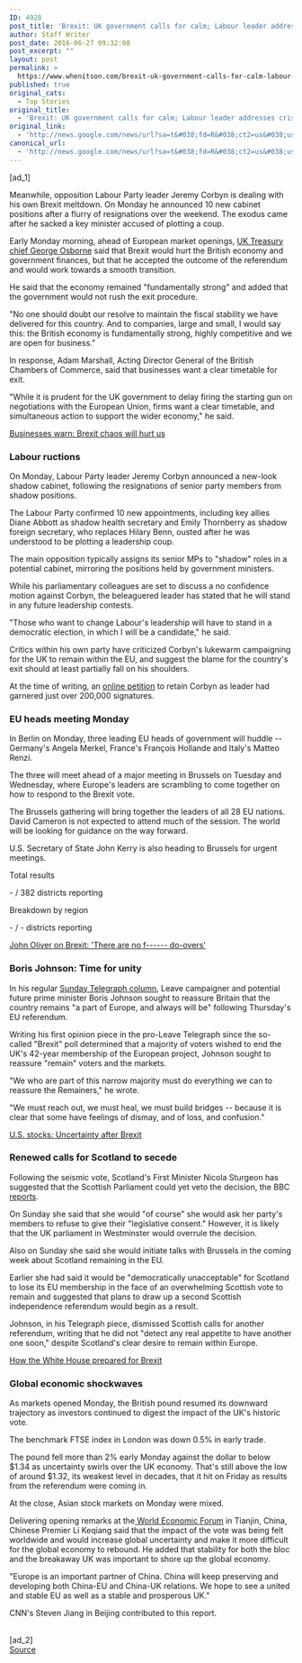 ```yaml
---
ID: 4928
post_title: 'Brexit: UK government calls for calm; Labour leader addresses crisis &#8211; CNN'
author: Staff Writer
post_date: 2016-06-27 09:32:08
post_excerpt: ""
layout: post
permalink: >
  https://www.whenitson.com/brexit-uk-government-calls-for-calm-labour-leader-addresses-crisis-cnn/
published: true
original_cats:
  - Top Stories
original_title:
  - 'Brexit: UK government calls for calm; Labour leader addresses crisis - CNN'
original_link:
  - 'http://news.google.com/news/url?sa=t&#038;fd=R&#038;ct2=us&#038;usg=AFQjCNFOcL0nJRvNuLsI5FZSQwmYDMWeDA&#038;clid=c3a7d30bb8a4878e06b80cf16b898331&#038;cid=52779135586521&#038;ei=lvJwV-CsOpGGhQGW6IHQCg&#038;url=http://www.cnn.com/2016/06/27/europe/uk-brexit-jeremy-corbyn-boris-johnson/'
canonical_url:
  - 'http://news.google.com/news/url?sa=t&#038;fd=R&#038;ct2=us&#038;usg=AFQjCNFOcL0nJRvNuLsI5FZSQwmYDMWeDA&#038;clid=c3a7d30bb8a4878e06b80cf16b898331&#038;cid=52779135586521&#038;ei=lvJwV-CsOpGGhQGW6IHQCg&#038;url=http://www.cnn.com/2016/06/27/europe/uk-brexit-jeremy-corbyn-boris-johnson/'
---
```

 [ad_1]
<br><p>Meanwhile, opposition Labour Party leader Jeremy Corbyn is dealing with his own Brexit meltdown. On Monday he announced 10 new cabinet positions after a flurry of resignations over the weekend. The exodus came after he sacked a key minister accused of plotting a coup.</p><div readability="33.268482490272">Early Monday morning, ahead of European market openings, <a href="http://money.cnn.com/2016/06/27/investing/brexit-uk-economy-george-osborne/index.html">UK Treasury chief George Osborne</a> said that Brexit would hurt the British economy and government finances, but that he accepted the outcome of the referendum and would work towards a smooth transition.</div><p>He said that the economy remained "fundamentally strong" and added that the government would not rush the exit procedure.</p><p>"No one should doubt our resolve to maintain the fiscal stability we have delivered for this country. And to companies, large and small, I would say this: the British economy is fundamentally strong, highly competitive and we are open for business."</p><div readability="151.53641732283"><p>In response, Adam Marshall, Acting Director General of the British Chambers of Commerce, said that businesses want a clear timetable for exit. </p><p>"While it is prudent for the UK government to delay firing the starting gun on negotiations with the European Union, firms want a clear timetable, and simultaneous action to support the wider economy," he said.</p><div class="zn-body__paragraph"><a href="http://money.cnn.com/2016/06/27/investing/brexit-uk-companies-impact/index.html">Businesses warn: Brexit chaos will hurt us</a></div><h3>Labour ructions</h3><p>On Monday, Labour Party leader Jeremy Corbyn announced a new-look shadow cabinet, following the resignations of senior party members from shadow positions. </p><p>The Labour Party confirmed 10 new appointments, including key allies Diane Abbott as shadow health secretary and Emily Thornberry as shadow foreign secretary, who replaces Hilary Benn, ousted after he was understood to be plotting a leadership coup.</p><p>The main opposition typically assigns its senior MPs to "shadow" roles in a potential cabinet, mirroring the positions held by government ministers. </p><p>While his parliamentary colleagues are set to discuss a no confidence motion against Corbyn, the beleaguered leader has stated that he will stand in any future leadership contests.   </p><p>"Those who want to change Labour's leadership will have to stand in a democratic election, in which I will be a candidate," he said.</p><p>Critics within his own party have criticized Corbyn's lukewarm campaigning for the UK to remain within the EU, and suggest the blame for the country's exit should at least partially fall on his shoulders.</p><div class="zn-body__paragraph" readability="31.178571428571">At the time of writing, an <a href="https://you.38degrees.org.uk/petitions/a-vote-of-confidence-in-jeremy-corbyn-after-brexit" target="_blank">online petition</a> to retain Corbyn as leader had garnered just over 200,000 signatures.</div><h3>EU heads meeting Monday</h3><p>In Berlin on Monday, three leading EU heads of government will huddle -- Germany's Angela Merkel, France's François Hollande and Italy's Matteo Renzi. </p><p>The three will meet ahead of a major meeting in Brussels on Tuesday and Wednesday, where Europe's leaders are scrambling to come together on how to respond to the Brexit vote.</p><p>The Brussels gathering will bring together the leaders of all 28 EU nations. David Cameron is not expected to attend much of the session. The world will be looking for guidance on the way forward.</p><p>U.S. Secretary of State John Kerry is also heading to Brussels for urgent meetings.</p><div class="el__embedded el__embedded--standard"><div class="element-raw appearance-standard" readability="7"><div class="eu-results-map-container" readability="9">
  
  
  
  <!-- OVERALL RESULTS -->
  <p>Total results</p>
  
  <p>
    <span id="eu-results-map__areasReporting">-</span> /  382 districts reporting
  </p>
<!-- REGION RESULTS -->
<p>Breakdown by region</p>
  
  <p>
    <span id="eu-results-map__regionsReporting">-</span> / <span id="eu-results-map__regionsReportingTotal">-</span> districts reporting
  </p>
  <!-- MAP -->
  
</div>

 
</div></div><div class="zn-body__paragraph"><a href="http://money.cnn.com/2016/06/27/media/john-oliver-brexit/index.html">John Oliver on Brexit: 'There are no f------ do-overs'</a></div><h3>Boris Johnson: Time for unity</h3><div class="zn-body__paragraph" readability="31.545064377682">In his regular <a href="http://www.telegraph.co.uk/news/2016/06/26/i-cannot-stress-too-much-that-britain-is-part-of-europe--and-alw/" target="_blank">Sunday Telegraph column</a>, Leave campaigner and potential future prime minister Boris Johnson sought to reassure Britain that the country remains "a part of Europe, and always will be" following Thursday's EU referendum.</div><p>Writing his first opinion piece in the pro-Leave Telegraph since the so-called "Brexit" poll determined that a majority of voters wished to end the UK's 42-year membership of the European project, Johnson sought to reassure "remain" voters and the markets. </p><p>"We who are part of this narrow majority must do everything we can to reassure the Remainers," he wrote. </p><p>"We must reach out, we must heal, we must build bridges -- because it is clear that some have feelings of dismay, and of loss, and confusion."</p><div class="zn-body__paragraph"><a href="http://money.cnn.com/2016/06/27/investing/premarket-stocks-trading/index.html">U.S. stocks: Uncertainty after Brexit</a></div><h3>Renewed calls for Scotland to secede</h3><div class="zn-body__paragraph" readability="33.449367088608">Following the seismic vote, Scotland's First Minister Nicola Sturgeon has suggested that the Scottish Parliament could yet veto the decision, the BBC <a href="http://www.bbc.com/news/uk-scotland-scotland-politics-36633244" target="_blank">reports</a>. </div><p>On Sunday she said that she would "of course" she would ask her party's members to refuse to give their "legislative consent." However, it is likely that the UK parliament in Westminster would overrule the decision. </p><p>Also on Sunday she said she would initiate talks with Brussels in the coming week about Scotland remaining in the EU.</p><p>Earlier she had said it would be "democratically unacceptable" for Scotland to lose its EU membership in the face of an overwhelming Scottish vote to remain and suggested that plans to draw up a second Scottish independence referendum would begin as a result.</p><p>Johnson, in his Telegraph piece, dismissed Scottish calls for another referendum, writing that he did not "detect any real appetite to have another one soon," despite Scotland's clear desire to remain within Europe.</p><div class="zn-body__paragraph"><a href="http://cnn.com/2016/06/26/politics/brexit-vote-obama-administration-susan-rice/index.html">How the White House prepared for Brexit</a></div><h3>Global economic shockwaves</h3><p>As markets opened Monday, the British pound resumed its downward trajectory as investors continued to digest the impact of the UK's historic vote.</p><p>The benchmark FTSE index in London was down 0.5% in early trade. </p><p>The pound fell more than 2% early Monday against the dollar to below $1.34 as uncertainty swirls over the UK economy. That's still above the low of around $1.32, its weakest level in decades, that it hit on Friday as results from the referendum were coming in. </p><p>At the close, Asian stock markets on Monday were mixed. </p><div class="zn-body__paragraph" readability="36.874659400545">Delivering opening remarks at the<a href="https://www.weforum.org/events/annual-meeting-of-the-new-champions-2016/" target="_blank"> World Economic Forum</a> in Tianjin, China, Chinese Premier Li Keqiang said that the impact of the vote was being felt worldwide and would increase global uncertainty and make it more difficult for the global economy to rebound. He added that stability for both the bloc and the breakaway UK was important to shore up the global economy. </div><p>"Europe is an important partner of China. China will keep preserving and developing both China-EU and China-UK relations. We hope to see a united and stable EU as well as a stable and prosperous UK."</p></div><p>CNN's Steven Jiang in Beijing contributed to this report.</p>
<br>[ad_2]
<br><a href="http://news.google.com/news/url?sa=t&#038;fd=R&#038;ct2=us&#038;usg=AFQjCNFOcL0nJRvNuLsI5FZSQwmYDMWeDA&#038;clid=c3a7d30bb8a4878e06b80cf16b898331&#038;cid=52779135586521&#038;ei=lvJwV-CsOpGGhQGW6IHQCg&#038;url=http://www.cnn.com/2016/06/27/europe/uk-brexit-jeremy-corbyn-boris-johnson/">Source </a>